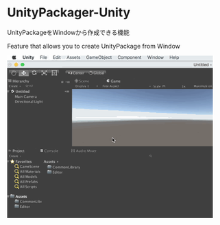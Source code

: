 # UnityPackager-Unity
UnityPackageをWindowから作成できる機能

Feature that allows you to create UnityPackage from Window

![Demo](https://github.com/VENIEGAMES/UnityPackager-Unity/blob/master/demo.gif "Demo")
